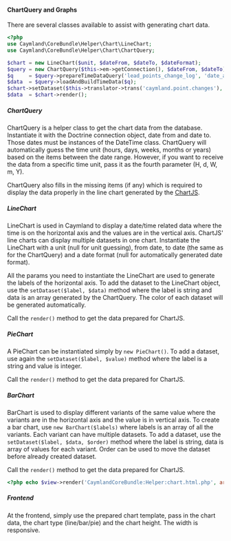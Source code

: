 #### ChartQuery and Graphs

There are several classes available to assist with generating chart data.

```php
<?php
use Caymland\CoreBundle\Helper\Chart\LineChart;
use Caymland\CoreBundle\Helper\Chart\ChartQuery;

$chart = new LineChart($unit, $dateFrom, $dateTo, $dateFormat);
$query = new ChartQuery($this->em->getConnection(), $dateFrom, $dateTo);
$q     = $query->prepareTimeDataQuery('lead_points_change_log', 'date_added', $filter);
$data  = $query->loadAndBuildTimeData($q);
$chart->setDataset($this->translator->trans('caymland.point.changes'), $data);
$data  = $chart->render();
```
<div class="clear-right"></div>

##### ChartQuery

ChartQuery is a helper class to get the chart data from the database. Instantiate it with the Doctrine connection object, date from and date to. Those dates must be instances of the DateTime class. ChartQuery will automatically guess the time unit (hours, days, weeks, months or years) based on the items between the date range. However, if you want to receive the data from a specific time unit, pass it as the fourth parameter (H, d, W, m, Y).

ChartQuery also fills in the missing items (if any) which is required to display the data properly in the line chart generated by the [ChartJS](http://chartjs.org).

##### LineChart

LineChart is used in Caymland to display a date/time related data where the time is on the horizontal axis and the values are in the vertical axis. ChartJS' line charts can display multiple datasets in one chart. Instantiate the LineChart with a unit (null for unit guessing), from date, to date (the same as for the ChartQuery) and a date format (null for automatically generated date format).

All the params you need to instantiate the LineChart are used to generate the labels of the horizontal axis. To add the dataset to the LineChart object, use the `setDataset($label, $data)` method where the label is string and data is an array generated by the ChartQuery. The color of each dataset will be generated automatically.

Call the `render()` method to get the data prepared for ChartJS.

##### PieChart

A PieChart can be instantiated simply by `new PieChart()`. To add a dataset, use again the `setDataset($label, $value)` method where the label is a string and value is integer.

Call the `render()` method to get the data prepared for ChartJS.

##### BarChart

BarChart is used to display different variants of the same value where the variants are in the horizontal axis and the value is in vertical axis. To create a bar chart, use `new BarChart($labels)` where labels is an array of all the variants. Each variant can have multiple datasets. To add a dataset, use the `setDataset($label, $data, $order)` method where the label is string, data is array of values for each variant. Order can be used to move the dataset before already created dataset.

Call the `render()` method to get the data prepared for ChartJS.


```php
<?php echo $view->render('CaymlandCoreBundle:Helper:chart.html.php', array('chartData' => $data, 'chartType' => 'line', 'chartHeight' => 300)); ?>
```

##### Frontend

At the frontend, simply use the prepared chart template, pass in the chart data, the chart type (line/bar/pie) and the chart height. The width is responsive.
